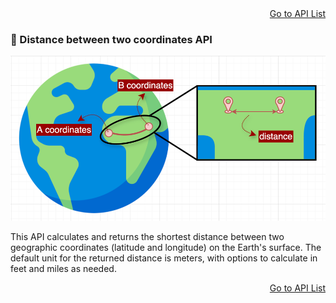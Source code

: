 <div style="text-align: right;">
    <a href="../index.md">Go to API List</a>
</div>

### 📄 Distance between two coordinates API

![distance-between-two-coordinates-01](./img/distance-between-two-coordinates-01.png)

This API calculates and returns the shortest distance between two geographic coordinates (latitude and longitude) on the Earth's surface. 
The default unit for the returned distance is meters, with options to calculate in feet and miles as needed.

[//]: # (
지표상 위도/경도로 구성된 두 좌표 사이의 최단 거리를 계산하고 반환하는 API 입니다.
반환하는 거리의 기본 단위는 미터이며 필요에 따라 피트와 마일 단위로도 계산할 수 있습니다.
)

<div style="text-align: right;">
    <a href="../index.md">Go to API List</a>
</div>